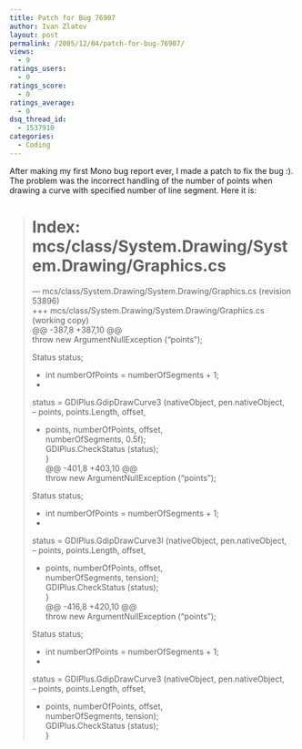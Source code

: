 ```yaml
---
title: Patch for Bug 76907
author: Ivan Zlatev
layout: post
permalink: /2005/12/04/patch-for-bug-76907/
views:
  - 9
ratings_users:
  - 0
ratings_score:
  - 0
ratings_average:
  - 0
dsq_thread_id:
  - 1537910
categories:
  - Coding
---
```

After making my first Mono bug report ever, I made a patch to fix the bug :). The problem was the incorrect handling of the number of points when drawing a curve with specified number of line segment. Here it is:

> Index: mcs/class/System.Drawing/System.Drawing/Graphics.cs  
> ===================================================================  
> &#8212; mcs/class/System.Drawing/System.Drawing/Graphics.cs (revision 53896)  
> +++ mcs/class/System.Drawing/System.Drawing/Graphics.cs (working copy)  
> @@ -387,8 +387,10 @@  
> throw new ArgumentNullException (&#8220;points&#8221;);
> 
> Status status;  
> + int numberOfPoints = numberOfSegments + 1;  
> +  
> status = GDIPlus.GdipDrawCurve3 (nativeObject, pen.nativeObject,  
> &#8211; points, points.Length, offset,  
> + points, numberOfPoints, offset,  
> numberOfSegments, 0.5f);  
> GDIPlus.CheckStatus (status);  
> }  
> @@ -401,8 +403,10 @@  
> throw new ArgumentNullException (&#8220;points&#8221;);
> 
> Status status;  
> + int numberOfPoints = numberOfSegments + 1;  
> +  
> status = GDIPlus.GdipDrawCurve3I (nativeObject, pen.nativeObject,  
> &#8211; points, points.Length, offset,  
> + points, numberOfPoints, offset,  
> numberOfSegments, tension);  
> GDIPlus.CheckStatus (status);  
> }  
> @@ -416,8 +420,10 @@  
> throw new ArgumentNullException (&#8220;points&#8221;);
> 
> Status status;  
> + int numberOfPoints = numberOfSegments + 1;  
> +  
> status = GDIPlus.GdipDrawCurve3 (nativeObject, pen.nativeObject,  
> &#8211; points, points.Length, offset,  
> + points, numberOfPoints, offset,  
> numberOfSegments, tension);  
> GDIPlus.CheckStatus (status);  
> }